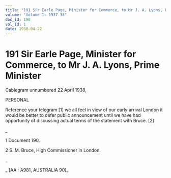 ```yaml
---
title: "191 Sir Earle Page, Minister for Commerce, to Mr J. A. Lyons, Prime Minister"
volume: "Volume 1: 1937-38"
doc_id: 190
vol_id: 1
date: 1938-04-22
---
```


# 191 Sir Earle Page, Minister for Commerce, to Mr J. A. Lyons, Prime Minister

Cablegram unnumbered 22 April 1938,

PERSONAL

Reference your telegram [1] we all feel in view of our early arrival London it would be better to defer public announcement until we have had opportunity of discussing actual terms of the statement with Bruce. [2]

_

1 Document 190.

2 S. M. Bruce, High Commissioner in London.

_

_ [AA : A981, AUSTRALIA 90]_
